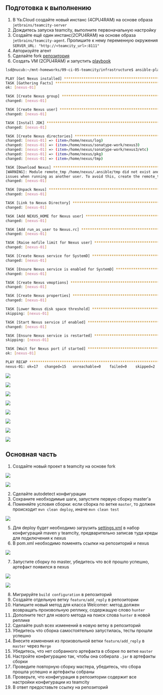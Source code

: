 ## Подготовка к выполнению

1. В Ya.Cloud создайте новый инстанс (4CPU4RAM) на основе образа `jetbrains/teamcity-server`
2. Дождитесь запуска teamcity, выполните первоначальную настройку
3. Создайте ещё один инстанс(2CPU4RAM) на основе образа `jetbrains/teamcity-agent`. Пропишите к нему переменную окружения `SERVER_URL: "http://<teamcity_url>:8111"`
4. Авторизуйте агент
5. Сделайте fork [репозитория](https://github.com/aragastmatb/example-teamcity)
6. Создать VM (2CPU4RAM) и запустить [playbook](./infrastructure)

```bash
lsd@nucub:~/mnt-homeworks/09-ci-05-teamcity/infrastructure$ ansible-playbook -i inventory/cicd site.yml 

PLAY [Get Nexus installed] *************************************************************************************************
TASK [Gathering Facts] *****************************************************************************************************
ok: [nexus-01]

TASK [Create Nexus group] **************************************************************************************************
changed: [nexus-01]

TASK [Create Nexus user] ***************************************************************************************************
changed: [nexus-01]

TASK [Install JDK] *********************************************************************************************************
changed: [nexus-01]

TASK [Create Nexus directories] ********************************************************************************************
changed: [nexus-01] => (item=/home/nexus/log)
changed: [nexus-01] => (item=/home/nexus/sonatype-work/nexus3)
changed: [nexus-01] => (item=/home/nexus/sonatype-work/nexus3/etc)
changed: [nexus-01] => (item=/home/nexus/pkg)
changed: [nexus-01] => (item=/home/nexus/tmp)

TASK [Download Nexus] ******************************************************************************************************
[WARNING]: Module remote_tmp /home/nexus/.ansible/tmp did not exist and was created with a mode of 0700, this may cause
issues when running as another user. To avoid this, create the remote_tmp dir with the correct permissions manually
changed: [nexus-01]

TASK [Unpack Nexus] ********************************************************************************************************
changed: [nexus-01]

TASK [Link to Nexus Directory] *********************************************************************************************
changed: [nexus-01]

TASK [Add NEXUS_HOME for Nexus user] ***************************************************************************************
changed: [nexus-01]

TASK [Add run_as_user to Nexus.rc] *****************************************************************************************
changed: [nexus-01]

TASK [Raise nofile limit for Nexus user] ***********************************************************************************
changed: [nexus-01]

TASK [Create Nexus service for SystemD] ************************************************************************************
changed: [nexus-01]

TASK [Ensure Nexus service is enabled for SystemD] *************************************************************************
changed: [nexus-01]

TASK [Create Nexus vmoptions] **********************************************************************************************
changed: [nexus-01]

TASK [Create Nexus properties] *********************************************************************************************
changed: [nexus-01]

TASK [Lower Nexus disk space threshold] ************************************************************************************
skipping: [nexus-01]

TASK [Start Nexus service if enabled] **************************************************************************************
changed: [nexus-01]

TASK [Ensure Nexus service is restarted] ***********************************************************************************
skipping: [nexus-01]

TASK [Wait for Nexus port if started] **************************************************************************************
ok: [nexus-01]

PLAY RECAP *****************************************************************************************************************
nexus-01: ok=17   changed=15   unreachable=0    failed=0    skipped=2    rescued=0    ignored=0 
```

<p align="left">
  <img src="./pic/teamcity1.png">
</p>

<p align="left">
  <img src="./pic/teamcity2.png">
</p>

<p align="left">
  <img src="./pic/teamcity3.png">
</p>

<p align="left">
  <img src="./pic/teamcity4.png">
</p>

<p align="left">
  <img src="./pic/teamcity5.png">
</p>

<p align="left">
  <img src="./pic/teamcity6.png">
</p>

<p align="left">
  <img src="./pic/teamcity7.png">
</p>

<p align="left">
  <img src="./pic/teamcity8.png">
</p>

## Основная часть

1. Создайте новый проект в teamcity на основе fork

<p align="left">
  <img src="./pic/teamcity9.png">
</p>

<p align="left">
  <img src="./pic/teamcity10.png">
</p>

2. Сделайте autodetect конфигурации
3. Сохраните необходимые шаги, запустите первую сборку master'a
4. Поменяйте условия сборки: если сборка по ветке `master`, то должен происходит `mvn clean deploy`, иначе `mvn clean test`

<p align="left">
  <img src="./pic/teamcity11.png">
</p>

5. Для deploy будет необходимо загрузить [settings.xml](./teamcity/settings.xml) в набор конфигураций maven у teamcity, предварительно записав туда креды для подключения к nexus
6. В pom.xml необходимо поменять ссылки на репозиторий и nexus

<p align="left">
  <img src="./pic/teamcity12.png">
</p>

7. Запустите сборку по master, убедитесь что всё прошло успешно, артефакт появился в nexus

<p align="left">
  <img src="./pic/teamcity13.png">
</p>

<p align="left">
  <img src="./pic/teamcity14.png">
</p>

8. Мигрируйте `build configuration` в репозиторий
9.  Создайте отдельную ветку `feature/add_reply` в репозитории
10. Напишите новый метод для класса Welcomer: метод должен возвращать произвольную реплику, содержащую слово `hunter`
11. Дополните тест для нового метода на поиск слова `hunter` в новой реплике
12. Сделайте push всех изменений в новую ветку в репозиторий
13. Убедитесь что сборка самостоятельно запустилась, тесты прошли успешно
14. Внесите изменения из произвольной ветки `feature/add_reply` в `master` через `Merge`
15. Убедитесь, что нет собранного артефакта в сборке по ветке `master`
16. Настройте конфигурацию так, чтобы она собирала `.jar` в артефакты сборки
17. Проведите повторную сборку мастера, убедитесь, что сбора прошла успешно и артефакты собраны
18. Проверьте, что конфигурация в репозитории содержит все настройки конфигурации из teamcity
19. В ответ предоставьте ссылку на репозиторий